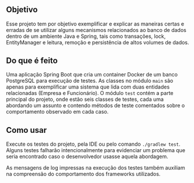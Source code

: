 # 

## Objetivo

Esse projeto tem por objetivo exemplificar e explicar as maneiras certas e erradas de se utilizar alguns mecanismos 
relacionados ao banco de dados dentro de um ambiente Java e Spring, tais como transações, lock, EntityManager 
e leitura, remoção e persistência de altos volumes de dados.

## Do que é feito

Uma aplicação Spring Boot que cria um container Docker de um banco PostgreSQL para execução de testes. As classes no 
módulo `main` são apenas para exemplificar uma sistema que lida com duas entidades relacionadas (Empresa e 
Funcionário). O módulo `test` contém a parte principal do projeto, onde estão seis classes de testes, cada uma abordando
um assunto e contendo métodos de teste comentados sobre o comportamento observado em cada caso.

## Como usar

Execute os testes do projeto, pela IDE ou pelo comando `./gradlew test`. Alguns testes falharão intencionalmente para 
evidenciar um problema que seria encontrado caso o desenvolvedor usasse aquela abordagem.

As mensagens de log impressas na execução dos testes também auxiliam na compreensão do comportamento dos frameworks utilizados. 



